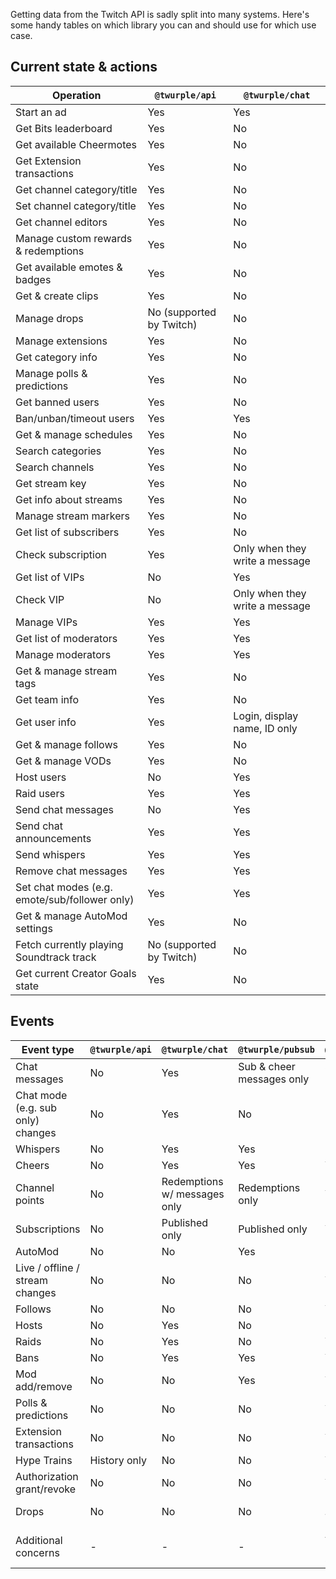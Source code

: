 Getting data from the Twitch API is sadly split into many systems. Here's some handy tables on which library you can and
should use for which use case.

## Current state & actions

| Operation                                     | `@twurple/api`           | `@twurple/chat`                |
|-----------------------------------------------|--------------------------|--------------------------------|
| Start an ad                                   | Yes                      | Yes                            |
| Get Bits leaderboard                          | Yes                      | No                             |
| Get available Cheermotes                      | Yes                      | No                             |
| Get Extension transactions                    | Yes                      | No                             |
| Get channel category/title                    | Yes                      | No                             |
| Set channel category/title                    | Yes                      | No                             |
| Get channel editors                           | Yes                      | No                             |
| Manage custom rewards & redemptions           | Yes                      | No                             |
| Get available emotes & badges                 | Yes                      | No                             |
| Get & create clips                            | Yes                      | No                             |
| Manage drops                                  | No (supported by Twitch) | No                             |
| Manage extensions                             | Yes                      | No                             |
| Get category info                             | Yes                      | No                             |
| Manage polls & predictions                    | Yes                      | No                             |
| Get banned users                              | Yes                      | No                             |
| Ban/unban/timeout users                       | Yes                      | Yes                            |
| Get & manage schedules                        | Yes                      | No                             |
| Search categories                             | Yes                      | No                             |
| Search channels                               | Yes                      | No                             |
| Get stream key                                | Yes                      | No                             |
| Get info about streams                        | Yes                      | No                             |
| Manage stream markers                         | Yes                      | No                             |
| Get list of subscribers                       | Yes                      | No                             |
| Check subscription                            | Yes                      | Only when they write a message |
| Get list of VIPs                              | No                       | Yes                            |
| Check VIP                                     | No                       | Only when they write a message |
| Manage VIPs                                   | Yes                      | Yes                            |
| Get list of moderators                        | Yes                      | Yes                            |
| Manage moderators                             | Yes                      | Yes                            |
| Get & manage stream tags                      | Yes                      | No                             |
| Get team info                                 | Yes                      | No                             |
| Get user info                                 | Yes                      | Login, display name, ID only   |
| Get & manage follows                          | Yes                      | No                             |
| Get & manage VODs                             | Yes                      | No                             |
| Host users                                    | No                       | Yes                            |
| Raid users                                    | Yes                      | Yes                            |
| Send chat messages                            | No                       | Yes                            |
| Send chat announcements                       | Yes                      | Yes                            |
| Send whispers                                 | Yes                      | Yes                            |
| Remove chat messages                          | Yes                      | Yes                            |
| Set chat modes (e.g. emote/sub/follower only) | Yes                      | Yes                            |
| Get & manage AutoMod settings                 | Yes                      | No                             |
| Fetch currently playing Soundtrack track      | No (supported by Twitch) | No                             |
| Get current Creator Goals state               | Yes                      | No                             |

## Events

| Event type                        | `@twurple/api` | `@twurple/chat`              | `@twurple/pubsub`         | `@twurple/eventsub`                  |
|-----------------------------------|----------------|------------------------------|---------------------------|--------------------------------------|
| Chat messages                     | No             | Yes                          | Sub & cheer messages only | Sub & cheer messages only            |
| Chat mode (e.g. sub only) changes | No             | Yes                          | No                        | No                                   |
| Whispers                          | No             | Yes                          | Yes                       | No                                   |
| Cheers                            | No             | Yes                          | Yes                       | Yes                                  |
| Channel points                    | No             | Redemptions w/ messages only | Redemptions only          | Yes                                  |
| Subscriptions                     | No             | Published only               | Published only            | Yes                                  |
| AutoMod                           | No             | No                           | Yes                       | No                                   |
| Live / offline / stream changes   | No             | No                           | No                        | Yes                                  |
| Follows                           | No             | No                           | No                        | Yes                                  |
| Hosts                             | No             | Yes                          | No                        | No                                   |
| Raids                             | No             | Yes                          | No                        | Yes                                  |
| Bans                              | No             | Yes                          | Yes                       | Yes                                  |
| Mod add/remove                    | No             | No                           | Yes                       | Yes                                  |
| Polls & predictions               | No             | No                           | No                        | Yes                                  |
| Extension transactions            | No             | No                           | No                        | Yes                                  |
| Hype Trains                       | History only   | No                           | No                        | Yes                                  |
| Authorization grant/revoke        | No             | No                           | No                        | Yes                                  |
| Drops                             | No             | No                           | No                        | No (supported by Twitch)             |
| Additional concerns               | -              | -                            | -                         | As of now, must have a public server | 
